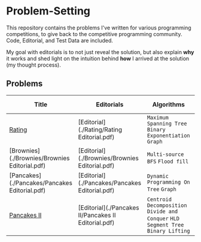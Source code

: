 # Problem-Setting
This repository contains the problems I've written for various programming competitions, to give back to the competitive programming community. Code, Editorial, and Test Data are included.

My goal with editorials is to not just reveal the solution, but also explain **why** it works and shed light on the intuition behind **how** I arrived at the solution (my thought process).

## Problems

| Title | Editorials | Algorithms | Appeared In |
| ----- | ---------- | ---------- | ----------- |
[Rating](./Rating/rating-en-statement.pdf) | [Editorial](./Rating/Rating Editorial.pdf) | `Maximum Spanning Tree` `Binary Exponentiation` `Graph` | [TraverseCS](https://traverse-cs.org/) |
[Brownies](./Brownies/Brownies Editorial.pdf) | [Editorial](./Brownies/Brownies Editorial.pdf) | `Multi-source BFS` `Flood fill`| [TraverseCS](https://traverse-cs.org/) |
[Pancakes](./Pancakes/Pancakes Editorial.pdf) | [Editorial](./Pancakes/Pancakes Editorial.pdf) | `Dynamic Programming On Tree` `Graph`| [TraverseCS](https://traverse-cs.org/) |
[Pancakes II](./Pancakes/pancakes-II-en-statement.pdf) | [Editorial](./Pancakes II/Pancakes II Editorial.pdf) | `Centroid Decomposition` `Divide and Conquer` `HLD` `Segment Tree` `Binary Lifting` | [TraverseCS](https://traverse-cs.org/) |